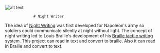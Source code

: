 ![alt text](https://i.imgur.com/8fQ5LRm.png)


                 # Night Writer

The idea of [Night Writing](https://en.wikipedia.org/wiki/Night_writing) was first developed for Napoleon's army so soldiers could communicate silently at night without light. The concept of night writing led to Louis Braille's development of his [Braille tactile writing system](https://en.wikipedia.org/wiki/Braille). This project can read in text and convert to braille. Also it can read in Braille and convert to text.
